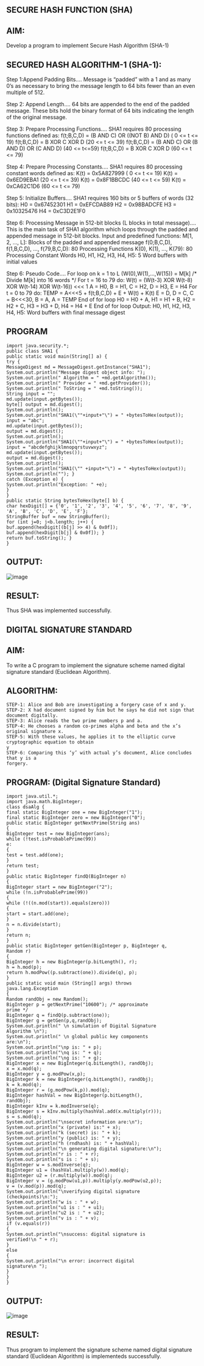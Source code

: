 ## SECURE HASH FUNCTION (SHA)

## AIM:
Develop a program to implement Secure Hash Algorithm (SHA-1)

## SECURED HASH ALGORITHM-1 (SHA-1):

Step 1:Append Padding Bits….
Message is “padded” with a 1 and as many 0’s as necessary to bring the
message length to 64 bits fewer than an even multiple of 512.

Step 2: Append Length....
64 bits are appended to the end of the padded message. These bits hold the
binary format of 64 bits indicating the length of the original message.

Step 3: Prepare Processing Functions….
SHA1 requires 80 processing functions defined as:
f(t;B,C,D) = (B AND C) OR ((NOT B) AND D) ( 0 <= t <= 19)
f(t;B,C,D) = B XOR C XOR D (20 <= t <= 39)
f(t;B,C,D) = (B AND C) OR (B AND D) OR (C AND D) (40 <= t<=59)
f(t;B,C,D) = B XOR C XOR D (60 <= t <= 79)

Step 4: Prepare Processing Constants....
SHA1 requires 80 processing constant words defined as:
K(t) = 0x5A827999 ( 0 <= t <= 19)
K(t) = 0x6ED9EBA1 (20 <= t <= 39)
K(t) = 0x8F1BBCDC (40 <= t <= 59)
K(t) = 0xCA62C1D6 (60 <= t <= 79)

Step 5: Initialize Buffers….
SHA1 requires 160 bits or 5 buffers of words (32 bits):
H0 = 0x67452301
H1 = 0xEFCDAB89
H2 = 0x98BADCFE
H3 = 0x10325476
H4 = 0xC3D2E1F0

Step 6: Processing Message in 512-bit blocks (L blocks in total message)….
This is the main task of SHA1 algorithm which loops through the padded
and appended message in 512-bit blocks.
Input and predefined functions: M[1, 2, ..., L]: Blocks of the padded and appended
message f(0;B,C,D), f(1,B,C,D), ..., f(79,B,C,D): 80 Processing Functions K(0), K(1),
..., K(79): 80 Processing Constant Words
H0, H1, H2, H3, H4, H5: 5 Word buffers with initial values

Step 6: Pseudo Code….
For loop on k = 1 to L
(W(0),W(1),...,W(15)) = M[k] /* Divide M[k] into 16 words */
For t = 16 to 79 do:
W(t) = (W(t-3) XOR W(t-8) XOR W(t-14) XOR W(t-16)) <<< 1
A = H0, B = H1, C = H2, D = H3, E = H4
For t = 0 to 79 do:
 TEMP = A<<<5 + f(t;B,C,D) + E + W(t) + K(t) E = D, D = C,
C = B<<<30, B = A, A = TEMP
 End of for loop
 H0 = H0 + A, H1 = H1 + B, H2 = H2 + C, H3 = H3 + D, H4 = H4 + E
 End of for loop
Output:
H0, H1, H2, H3, H4, H5: Word buffers with final message digest

## PROGRAM
```
import java.security.*;
public class SHA1 {
public static void main(String[] a) {
try {
MessageDigest md = MessageDigest.getInstance("SHA1");
System.out.println("Message digest object info: ");
System.out.println(" Algorithm = " +md.getAlgorithm());
System.out.println(" Provider = " +md.getProvider());
System.out.println(" ToString = " +md.toString());
String input = "";
md.update(input.getBytes());
byte[] output = md.digest();
System.out.println();
System.out.println("SHA1(\""+input+"\") = " +bytesToHex(output));
input = "abc";
md.update(input.getBytes());
output = md.digest();
System.out.println();
System.out.println("SHA1(\""+input+"\") = " +bytesToHex(output));
input = "abcdefghijklmnopqrstuvwxyz";
md.update(input.getBytes());
output = md.digest();
System.out.println();
System.out.println("SHA1(\"" +input+"\") = " +bytesToHex(output));
System.out.println(""); }
catch (Exception e) {
System.out.println("Exception: " +e);
}
}
public static String bytesToHex(byte[] b) {
char hexDigit[] = {'0', '1', '2', '3', '4', '5', '6', '7', '8', '9', 'A', 'B', 'C', 'D', 'E', 'F'};
StringBuffer buf = new StringBuffer();
for (int j=0; j<b.length; j++) {
buf.append(hexDigit[(b[j] >> 4) & 0x0f]);
buf.append(hexDigit[b[j] & 0x0f]); }
return buf.toString(); }
}
```
## OUTPUT:
![image](https://github.com/praveenvenkatt/Ex-04/assets/119560117/cc8c7fad-2e14-45a7-bde4-1adfc2c471ee)


## RESULT:
Thus SHA was implemented successfully.


## DIGITAL SIGNATURE STANDARD

## AIM:
To write a C program to implement the signature scheme named digital
signature standard (Euclidean Algorithm).
## ALGORITHM:
```
STEP-1: Alice and Bob are investigating a forgery case of x and y.
STEP-2: X had document signed by him but he says he did not sign that document digitally.
STEP-3: Alice reads the two prime numbers p and a.
STEP-4: He chooses a random co-primes alpha and beta and the x’s original signature x.
STEP-5: With these values, he applies it to the elliptic curve cryptographic equation to obtain
y
STEP-6: Comparing this ‘y’ with actual y’s document, Alice concludes that y is a
forgery.
```
## PROGRAM: (Digital Signature Standard)
```
import java.util.*;
import java.math.BigInteger;
class dsaAlg {
final static BigInteger one = new BigInteger("1");
final static BigInteger zero = new BigInteger("0");
public static BigInteger getNextPrime(String ans)
{
BigInteger test = new BigInteger(ans);
while (!test.isProbablePrime(99))
e:
{
test = test.add(one);
}
return test;
}
public static BigInteger findQ(BigInteger n)
{
BigInteger start = new BigInteger("2");
while (!n.isProbablePrime(99))
{
while (!((n.mod(start)).equals(zero)))
{
start = start.add(one);
}
n = n.divide(start);
}
return n;
}
public static BigInteger getGen(BigInteger p, BigInteger q,
Random r)
{
BigInteger h = new BigInteger(p.bitLength(), r);
h = h.mod(p);
return h.modPow((p.subtract(one)).divide(q), p);
}
public static void main (String[] args) throws
java.lang.Exception
{
Random randObj = new Random();
BigInteger p = getNextPrime("10600"); /* approximate
prime */
BigInteger q = findQ(p.subtract(one));
BigInteger g = getGen(p,q,randObj);
System.out.println(" \n simulation of Digital Signature
Algorithm \n");
System.out.println(" \n global public key components
are:\n");
System.out.println("\np is: " + p);
System.out.println("\nq is: " + q);
System.out.println("\ng is: " + g);
BigInteger x = new BigInteger(q.bitLength(), randObj);
x = x.mod(q);
BigInteger y = g.modPow(x,p);
BigInteger k = new BigInteger(q.bitLength(), randObj);
k = k.mod(q);
BigInteger r = (g.modPow(k,p)).mod(q);
BigInteger hashVal = new BigInteger(p.bitLength(),
randObj);
BigInteger kInv = k.modInverse(q);
BigInteger s = kInv.multiply(hashVal.add(x.multiply(r)));
s = s.mod(q);
System.out.println("\nsecret information are:\n");
System.out.println("x (private) is:" + x);
System.out.println("k (secret) is: " + k);
System.out.println("y (public) is: " + y);
System.out.println("h (rndhash) is: " + hashVal);
System.out.println("\n generating digital signature:\n");
System.out.println("r is : " + r);
System.out.println("s is : " + s);
BigInteger w = s.modInverse(q);
BigInteger u1 = (hashVal.multiply(w)).mod(q);
BigInteger u2 = (r.multiply(w)).mod(q);
BigInteger v = (g.modPow(u1,p)).multiply(y.modPow(u2,p));
v = (v.mod(p)).mod(q);
System.out.println("\nverifying digital signature
(checkpoints)\n:");
System.out.println("w is : " + w);
System.out.println("u1 is : " + u1);
System.out.println("u2 is : " + u2);
System.out.println("v is : " + v);
if (v.equals(r))
{
System.out.println("\nsuccess: digital signature is
verified!\n " + r);
}
else
{
System.out.println("\n error: incorrect digital
signature\n ");
}
}
}
```
## OUTPUT:
![image](https://github.com/IsaacAIML2023/Ex-04/assets/158465339/337034c5-ea1c-4332-a753-7c5b679325f2)

## RESULT:
Thus program to implement the signature scheme named digital signature standard (Euclidean Algorithm) is implementeds successfully.
